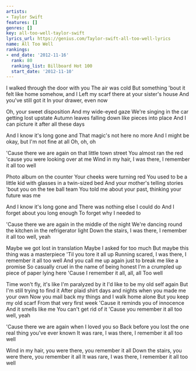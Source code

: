 ```yaml
---
artists:
- Taylor Swift
features: []
genres: []
key: all-too-well-taylor-swift
lyrics_url: https://genius.com/Taylor-swift-all-too-well-lyrics
name: All Too Well
rankings:
- end_date: '2012-11-16'
  rank: 80
  ranking_list: Billboard Hot 100
  start_date: '2012-11-10'
---
```

I walked through the door with you
The air was cold
But something 'bout it felt like home somehow, and I
Left my scarf there at your sister's house
And you've still got it
In your drawer, even now


Oh, your sweet disposition
And my wide-eyed gaze
We're singing in the car getting lost upstate
Autumn leaves falling down like pieces into place
And I can picture it after all these days


And I know it's long gone and
That magic's not here no more
And I might be okay, but I'm not fine at all
Oh, oh, oh


'Cause there we are again on that little town street
You almost ran the red 'cause you were looking over at me
Wind in my hair, I was there, I remember it all too well


Photo album on the counter
Your cheeks were turning red
You used to be a little kid with glasses in a twin-sized bed
And your mother's telling stories 'bout you on the tee ball team
You told me about your past, thinking your future was me


And I know it's long gone and
There was nothing else I could do
And I forget about you long enough
To forget why I needed to


'Cause there we are again in the middle of the night
We're dancing round the kitchen in the refrigerator light
Down the stairs, I was there, I remember it all too well, yeah


Maybe we got lost in translation
Maybe I asked for too much
But maybe this thing was a masterpiece
'Til you tore it all up
Running scared, I was there, I remember it all too well
And you call me up again just to break me like a promise
So casually cruel in the name of being honest
I'm a crumpled up piece of paper lying here
'Cause I remember it all, all, all
Too well


Time won't fly, it's like I'm paralyzed by it
I'd like to be my old self again
But I'm still trying to find it
After plaid shirt days and nights when you made me your own
Now you mail back my things and I walk home alone
But you keep my old scarf
From that very first week
'Cause it reminds you of innocence
And it smells like me
You can't get rid of it
'Cause you remember it all too well, yeah


'Cause there we are again when I loved you so
Back before you lost the one real thing you've ever known
It was rare, I was there, I remember it all too well


Wind in my hair, you were there, you remember it all
Down the stairs, you were there, you remember it all
It was rare, I was there, I remember it all too well
